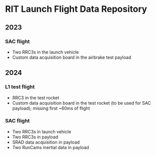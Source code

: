 # RIT Launch Flight Data Repository
## 2023
### SAC flight
- Two RRC3s in the launch vehicle
- Custom data acquisition board in the airbrake test payload
## 2024
### L1 test flight
- RRC3 in the test rocket
- Custom data acquisition board in the test rocket (to be used for SAC payload); missing first ~60ms of flight
### SAC flight
- Two RRC3s in launch vehicle
- Two RRC3s in payload
- SRAD data acquisition in payload
- Two RunCams inertial data in payload